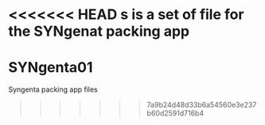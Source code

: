 <<<<<<< HEAD
s is a set of file for the SYNgenat packing app
=======
SYNgenta01
==========

Syngenta packing app files
>>>>>>> 7a9b24d48d33b6a54560e3e237b60d2591d716b4
